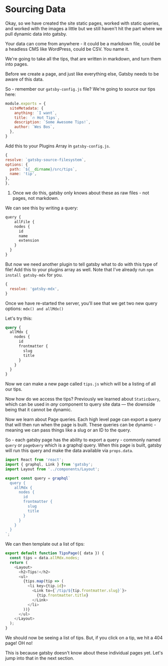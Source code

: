 # Sourcing Data

Okay, so we have created the site static pages, worked with static queries, and worked with the images a little but we still haven't hit the part where we pull dynamic data into gatsby.

Your data can come from anywhere - it could be a markdown file, could be a headless CMS like WordPress, could be CSV. You name it.

We're going to take all the tips, that are written in markdown, and turn them into pages.

Before we create a page, and just like everything else, Gatsby needs to be aware of this data.

So - remember our `gatsby-config.js` file? We're going to source our tips here:

```js
module.exports = {
  siteMetadata: {
    anything: `I want`,
    title: `🔥 Hot Tips`,
    description: `Some Awesome Tips!`,
    author: `Wes Bos`,
  },
}
```

<!-- sourcing data from an API
1. first we need to create some files
  /tips/tip.mdx
1. then we need to tell gatsby to source those files -->
Add this to your Plugins Array in `gatsby-config.js`.
```js
{
resolve: `gatsby-source-filesystem`,
options: {
  path: `${__dirname}/src/tips`,
  name: 'tip',
},
},
```
1. Once we do this, gatsby only knows about these as raw files - not pages, not markdown.

We can see this by writing a query:

```js
query {
	allFile {
    nodes {
      id
      name
      extension
    }
  }
}
```

But now we need another plugin to tell gatsby what to do with this type of file! Add this to your plugins array as well. Note that I've already run `npm install gatsby-mdx` for you.

```js
{
  resolve: 'gatsby-mdx',
}
```

Once we have re-started the server, you'll see that we get two new query options: `mdx() and allMdx()`

Let's try this:

```graphql
query {
  allMdx {
    nodes {
      id
      frontmatter {
        slug
        title
      }
    }
  }
}
```

Now we can make a new page called `tips.js` which will be a listing of all our tips.

Now how do we access the tips? Previously we learned about `StaticQuery`, which can be used in _any_ component to query site data — the downside being that it cannot be dynamic.

Now we learn about Page queries. Each high level page can export a query that will then run when the page is built. These queries can be dynamic - meaning we can pass things like a slug or an ID to the query.

So - each gatsby page has the ability to export a query - commonly named `query` or `pageQuery` which is a graphql query. When this page is built, gatsby will run this query and make the data available via `props.data`.


```js
import React from 'react';
import { graphql, Link } from 'gatsby';
import Layout from '../components/Layout';

export const query = graphql`
  query {
    allMdx {
      nodes {
        id
        frontmatter {
          slug
          title
        }
      }
    }
  }
`;
```

We can then template out a list of tips:

```js
export default function TipsPage({ data }) {
  const tips = data.allMdx.nodes;
  return (
    <Layout>
      <h2>Tips!</h2>
      <ul>
        {tips.map(tip => (
          <li key={tip.id}>
            <Link to={`/tip/${tip.frontmatter.slug}`}>
              {tip.frontmatter.title}
            </Link>
          </li>
        ))}
      </ul>
    </Layout>
  );
}
```

We should now be seeing a list of tips. But, if you click on a tip, we hit a 404 page! OH no!

This is because gatsby doesn't know about these individual pages yet. Let's jump into that in the next section.
